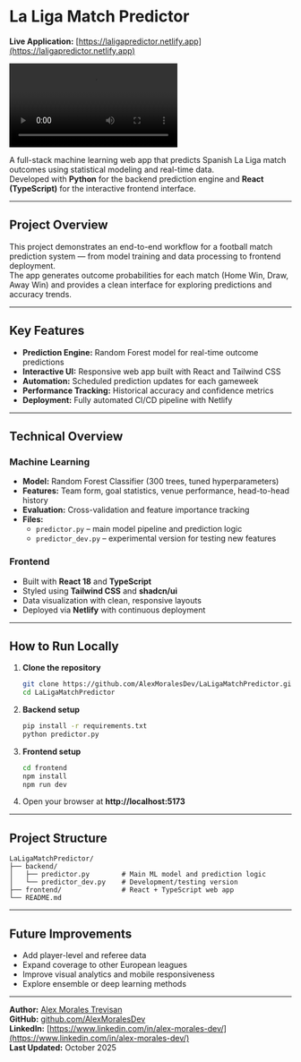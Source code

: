 # La Liga Match Predictor

**Live Application:** [https://laligapredictor.netlify.app](https://laligapredictor.netlify.app)

![La Liga Predictor Demo](GitVisuals/LaLigaDemo.mp4)

A full-stack machine learning web app that predicts Spanish La Liga match outcomes using statistical modeling and real-time data.  
Developed with **Python** for the backend prediction engine and **React (TypeScript)** for the interactive frontend interface.

---

## Project Overview

This project demonstrates an end-to-end workflow for a football match prediction system — from model training and data processing to frontend deployment.  
The app generates outcome probabilities for each match (Home Win, Draw, Away Win) and provides a clean interface for exploring predictions and accuracy trends.

---

## Key Features

- **Prediction Engine:** Random Forest model for real-time outcome predictions
- **Interactive UI:** Responsive web app built with React and Tailwind CSS
- **Automation:** Scheduled prediction updates for each gameweek
- **Performance Tracking:** Historical accuracy and confidence metrics
- **Deployment:** Fully automated CI/CD pipeline with Netlify

---

## Technical Overview

### Machine Learning

- **Model:** Random Forest Classifier (300 trees, tuned hyperparameters)
- **Features:** Team form, goal statistics, venue performance, head-to-head history
- **Evaluation:** Cross-validation and feature importance tracking
- **Files:**
  - `predictor.py` – main model pipeline and prediction logic
  - `predictor_dev.py` – experimental version for testing new features

### Frontend

- Built with **React 18** and **TypeScript**
- Styled using **Tailwind CSS** and **shadcn/ui**
- Data visualization with clean, responsive layouts
- Deployed via **Netlify** with continuous deployment

---

## How to Run Locally

1. **Clone the repository**

   ```bash
   git clone https://github.com/AlexMoralesDev/LaLigaMatchPredictor.git
   cd LaLigaMatchPredictor
   ```

2. **Backend setup**

   ```bash
   pip install -r requirements.txt
   python predictor.py
   ```

3. **Frontend setup**

   ```bash
   cd frontend
   npm install
   npm run dev
   ```

4. Open your browser at **http://localhost:5173**

---

## Project Structure

```
LaLigaMatchPredictor/
├── backend/
│   ├── predictor.py        # Main ML model and prediction logic
│   └── predictor_dev.py    # Development/testing version
├── frontend/               # React + TypeScript web app
└── README.md
```

---

## Future Improvements

- Add player-level and referee data
- Expand coverage to other European leagues
- Improve visual analytics and mobile responsiveness
- Explore ensemble or deep learning methods

---

**Author:** [Alex Morales Trevisan](https://www.linkedin.com/in/alex-morales-dev/)  
**GitHub:** [github.com/AlexMoralesDev](https://github.com/AlexMoralesDev)  
**LinkedIn:** [https://www.linkedin.com/in/alex-morales-dev/](https://www.linkedin.com/in/alex-morales-dev/)  
**Last Updated:** October 2025
